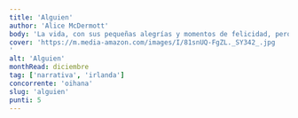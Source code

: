```yaml
---
title: 'Alguien'
author: 'Alice McDermott'
body: 'La vida, con sus pequeñas alegrías y momentos de felicidad, pero también con sus tristezas y desconcertantes altibajos, es el tema de esta novela extraordinaria. Los recuerdos aparentemente dispersos y desordenados de Marie Commeford, la protagonista y narradora de esta historia, una neoyorquina de origen irlandés, nos envuelven en una telaraña invisible en la que se entretejen la infancia, el despertar sexual, los primeros amores, la maternidad, la formación de una familia y la vejez.'
cover: 'https://m.media-amazon.com/images/I/81snUQ-FgZL._SY342_.jpg
'
alt: 'Alguien'
monthRead: diciembre
tag: ['narrativa', 'irlanda']
concorrente: 'oihana'
slug: 'alguien'
punti: 5
---
```

